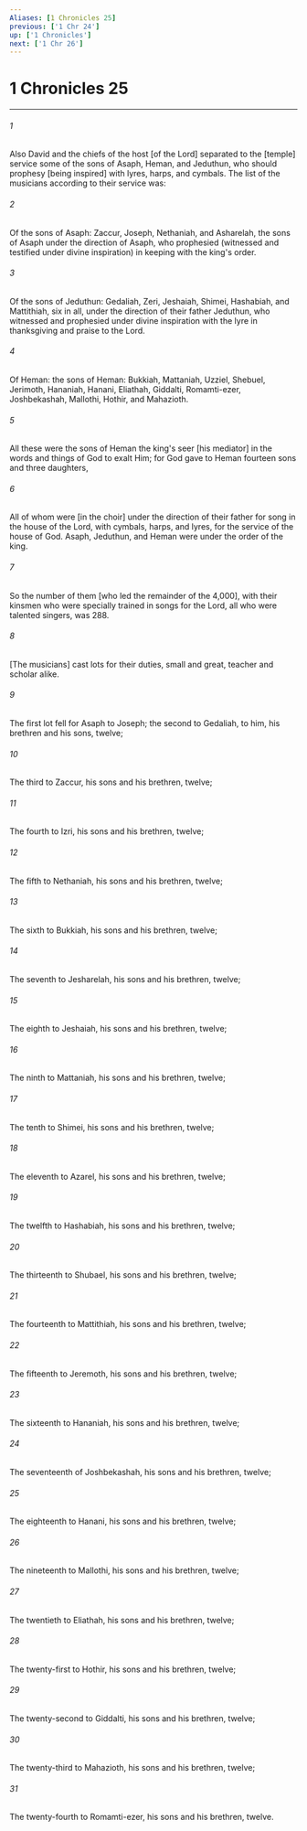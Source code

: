 ```yaml
---
Aliases: [1 Chronicles 25]
previous: ['1 Chr 24']
up: ['1 Chronicles']
next: ['1 Chr 26']
---
```

# 1 Chronicles 25

***


###### 1 


Also David and the chiefs of the host [of the Lord] separated to the [temple] service some of the sons of Asaph, Heman, and Jeduthun, who should prophesy [being inspired] with lyres, harps, and cymbals. The list of the musicians according to their service was: 


###### 2 


Of the sons of Asaph: Zaccur, Joseph, Nethaniah, and Asharelah, the sons of Asaph under the direction of Asaph, who prophesied (witnessed and testified under divine inspiration) in keeping with the king's order. 


###### 3 


Of the sons of Jeduthun: Gedaliah, Zeri, Jeshaiah, Shimei, Hashabiah, and Mattithiah, six in all, under the direction of their father Jeduthun, who witnessed and prophesied under divine inspiration with the lyre in thanksgiving and praise to the Lord. 


###### 4 


Of Heman: the sons of Heman: Bukkiah, Mattaniah, Uzziel, Shebuel, Jerimoth, Hananiah, Hanani, Eliathah, Giddalti, Romamti-ezer, Joshbekashah, Mallothi, Hothir, and Mahazioth. 


###### 5 


All these were the sons of Heman the king's seer [his mediator] in the words and things of God to exalt Him; for God gave to Heman fourteen sons and three daughters, 


###### 6 


All of whom were [in the choir] under the direction of their father for song in the house of the Lord, with cymbals, harps, and lyres, for the service of the house of God. Asaph, Jeduthun, and Heman were under the order of the king. 


###### 7 


So the number of them [who led the remainder of the 4,000], with their kinsmen who were specially trained in songs for the Lord, all who were talented singers, was 288. 


###### 8 


[The musicians] cast lots for their duties, small and great, teacher and scholar alike. 


###### 9 


The first lot fell for Asaph to Joseph; the second to Gedaliah, to him, his brethren and his sons, twelve; 


###### 10 


The third to Zaccur, his sons and his brethren, twelve; 


###### 11 


The fourth to Izri, his sons and his brethren, twelve; 


###### 12 


The fifth to Nethaniah, his sons and his brethren, twelve; 


###### 13 


The sixth to Bukkiah, his sons and his brethren, twelve; 


###### 14 


The seventh to Jesharelah, his sons and his brethren, twelve; 


###### 15 


The eighth to Jeshaiah, his sons and his brethren, twelve; 


###### 16 


The ninth to Mattaniah, his sons and his brethren, twelve; 


###### 17 


The tenth to Shimei, his sons and his brethren, twelve; 


###### 18 


The eleventh to Azarel, his sons and his brethren, twelve; 


###### 19 


The twelfth to Hashabiah, his sons and his brethren, twelve; 


###### 20 


The thirteenth to Shubael, his sons and his brethren, twelve; 


###### 21 


The fourteenth to Mattithiah, his sons and his brethren, twelve; 


###### 22 


The fifteenth to Jeremoth, his sons and his brethren, twelve; 


###### 23 


The sixteenth to Hananiah, his sons and his brethren, twelve; 


###### 24 


The seventeenth of Joshbekashah, his sons and his brethren, twelve; 


###### 25 


The eighteenth to Hanani, his sons and his brethren, twelve; 


###### 26 


The nineteenth to Mallothi, his sons and his brethren, twelve; 


###### 27 


The twentieth to Eliathah, his sons and his brethren, twelve; 


###### 28 


The twenty-first to Hothir, his sons and his brethren, twelve; 


###### 29 


The twenty-second to Giddalti, his sons and his brethren, twelve; 


###### 30 


The twenty-third to Mahazioth, his sons and his brethren, twelve; 


###### 31 


The twenty-fourth to Romamti-ezer, his sons and his brethren, twelve.

